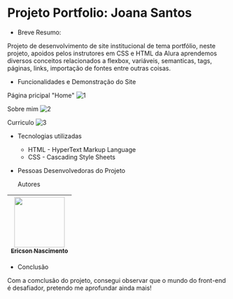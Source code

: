 # Projeto Portfolio: Joana Santos

* Breve Resumo:

Projeto de desenvolvimento de site institucional de tema portfólio, neste projeto, apoidos pelos instrutores em CSS e HTML da Alura aprendemos diversos conceitos relacionados a flexbox, variáveis, semanticas, tags, páginas, links, importação de fontes entre outras coisas.

* Funcionalidades e Demonstração do Site

Página pricipal "Home"
![1](https://github.com/user-attachments/assets/2819fc10-0fc2-44c4-962f-0b5f791b2e05)

Sobre mim
![2](https://github.com/user-attachments/assets/68d68f30-3558-4af9-b64f-56e25a395ce9)

Curriculo
![3](https://github.com/user-attachments/assets/2554d38c-291f-4eb2-bce5-c44fd51104ea)

* Tecnologias utilizadas

  * HTML - HyperText Markup Language
  * CSS - Cascading Style Sheets

* Pessoas Desenvolvedoras do Projeto

  Autores

| [<img loading="lazy" src="https://avatars.githubusercontent.com/u/9308189?v=4" width=115><br><sub>Ericson Nascimento</sub>](https://github.com/ericsonnascimento) |
| :---: |

* Conclusão

Com a comclusão do projeto, consegui observar que o mundo do front-end é desafiador, pretendo me aprofundar ainda mais!